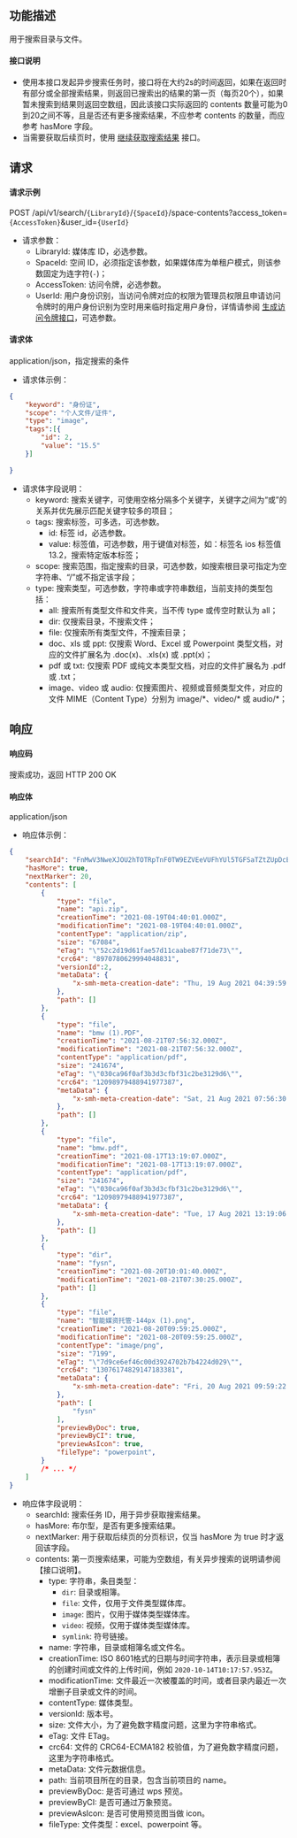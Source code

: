 ## 功能描述

用于搜索目录与文件。

#### 接口说明

- 使用本接口发起异步搜索任务时，接口将在大约2s的时间返回，如果在返回时有部分或全部搜索结果，则返回已搜索出的结果的第一页（每页20个），如果暂未搜索到结果则返回空数组，因此该接口实际返回的 contents 数量可能为0到20之间不等，且是否还有更多搜索结果，不应参考 contents 的数量，而应参考 hasMore 字段。
- 当需要获取后续页时，使用 [继续获取搜索结果](https://cloud.tencent.com/document/product/1339/71108) 接口。

## 请求

#### 请求示例  

POST /api/v1/search/`{LibraryId}`/`{SpaceId}`/space-contents?access_token=`{AccessToken}`&user_id=`{UserId}`

- 请求参数：
    - LibraryId: 媒体库 ID，必选参数。
    - SpaceId: 空间 ID，必须指定该参数，如果媒体库为单租户模式，则该参数固定为连字符(`-`)；
    - AccessToken: 访问令牌，必选参数。
    - UserId: 用户身份识别，当访问令牌对应的权限为管理员权限且申请访问令牌时的用户身份识别为空时用来临时指定用户身份，详情请参阅 [生成访问令牌接口](https://cloud.tencent.com/document/product/1339/71159)，可选参数。

#### 请求体

application/json，指定搜索的条件

- 请求体示例：
```json
{
    "keyword": "身份证",
    "scope": "个人文件/证件",
    "type": "image",
    "tags":[{
        "id": 2,
        "value": "15.5"
    }]
    
}
```
- 请求体字段说明：
    - keyword: 搜索关键字，可使用空格分隔多个关键字，关键字之间为“或”的关系并优先展示匹配关键字较多的项目；
    - tags: 搜索标签，可多选，可选参数。
      - id: 标签 id，必选参数。
      - value: 标签值，可选参数，用于键值对标签，如：标签名 ios 标签值 13.2，搜索特定版本标签；
    - scope: 搜索范围，指定搜索的目录，可选参数，如搜索根目录可指定为空字符串、“/”或不指定该字段；
    - type: 搜索类型，可选参数，字符串或字符串数组，当前支持的类型包括：
        - all: 搜索所有类型文件和文件夹，当不传 type 或传空时默认为 all；
        - dir: 仅搜索目录，不搜索文件；
        - file: 仅搜索所有类型文件，不搜索目录；
        - doc、xls 或 ppt: 仅搜索 Word、Excel 或 Powerpoint 类型文档，对应的文件扩展名为 .doc(x)、.xls(x) 或 .ppt(x)；
        - pdf 或 txt: 仅搜索 PDF 或纯文本类型文档，对应的文件扩展名为 .pdf 或 .txt；
        - image、video 或 audio: 仅搜索图片、视频或音频类型文件，对应的文件 MIME（Content Type）分别为 image/\*、video/\* 或 audio/\*；

## 响应

#### 响应码

搜索成功，返回 HTTP 200 OK

#### 响应体

application/json

- 响应体示例：

```json
{
    "searchId": "FnMwV3NweXJOU2hTOTRpTnF0TW9EZVEeVUFhYUl5TGFSaTZtZUpDcEpUcEtxdzo3NjQ3NjU1",
    "hasMore": true,
    "nextMarker": 20,
    "contents": [
        {
            "type": "file",
            "name": "api.zip",
            "creationTime": "2021-08-19T04:40:01.000Z",
            "modificationTime": "2021-08-19T04:40:01.000Z",
            "contentType": "application/zip",
            "size": "67084",
            "eTag": "\"52c2d19d61fae57d11caabe87f71de73\"",
            "crc64": "8970780629994048831",
            "versionId":2,
            "metaData": {
                "x-smh-meta-creation-date": "Thu, 19 Aug 2021 04:39:59 GMT"
            },
            "path": []
        },
        {
            "type": "file",
            "name": "bmw (1).PDF",
            "creationTime": "2021-08-21T07:56:32.000Z",
            "modificationTime": "2021-08-21T07:56:32.000Z",
            "contentType": "application/pdf",
            "size": "241674",
            "eTag": "\"030ca96f0af3b3d3cfbf31c2be3129d6\"",
            "crc64": "12098979488941977387",
            "metaData": {
                "x-smh-meta-creation-date": "Sat, 21 Aug 2021 07:56:30 GMT"
            },
            "path": []
        },
        {
            "type": "file",
            "name": "bmw.pdf",
            "creationTime": "2021-08-17T13:19:07.000Z",
            "modificationTime": "2021-08-17T13:19:07.000Z",
            "contentType": "application/pdf",
            "size": "241674",
            "eTag": "\"030ca96f0af3b3d3cfbf31c2be3129d6\"",
            "crc64": "12098979488941977387",
            "metaData": {
                "x-smh-meta-creation-date": "Tue, 17 Aug 2021 13:19:06 GMT"
            },
            "path": []
        },
        {
            "type": "dir",
            "name": "fysn",
            "creationTime": "2021-08-20T10:01:40.000Z",
            "modificationTime": "2021-08-21T07:30:25.000Z",
            "path": []
        },
        {
            "type": "file",
            "name": "智能媒资托管-144px (1).png",
            "creationTime": "2021-08-20T09:59:25.000Z",
            "modificationTime": "2021-08-20T09:59:25.000Z",
            "contentType": "image/png",
            "size": "7199",
            "eTag": "\"7d9ce6ef46c00d3924702b7b4224d029\"",
            "crc64": "13076174829147183381",
            "metaData": {
                "x-smh-meta-creation-date": "Fri, 20 Aug 2021 09:59:22 GMT"
            },
            "path": [
                "fysn"
            ],
            "previewByDoc": true,
            "previewByCI": true,
            "previewAsIcon": true,
            "fileType": "powerpoint",
        }
        /* ... */
    ]
}
```

- 响应体字段说明：
    - searchId: 搜索任务 ID，用于异步获取搜索结果。
    - hasMore: 布尔型，是否有更多搜索结果。
    - nextMarker: 用于获取后续页的分页标识，仅当 hasMore 为 true 时才返回该字段。
    - contents: 第一页搜索结果，可能为空数组，有关异步搜索的说明请参阅【接口说明】。
        - type: 字符串，条目类型：
            - `dir`: 目录或相簿。
            - `file`: 文件，仅用于文件类型媒体库。
            - `image`: 图片，仅用于媒体类型媒体库。
            - `video`: 视频，仅用于媒体类型媒体库。
            - `symlink`: 符号链接。
        - name: 字符串，目录或相簿名或文件名。
        - creationTime: ISO 8601格式的日期与时间字符串，表示目录或相簿的创建时间或文件的上传时间，例如 `2020-10-14T10:17:57.953Z`。
        - modificationTime: 文件最近一次被覆盖的时间，或者目录内最近一次增删子目录或文件的时间。
        - contentType: 媒体类型。
        - versionId: 版本号。
        - size: 文件大小，为了避免数字精度问题，这里为字符串格式。
        - eTag: 文件 ETag。
        - crc64: 文件的 CRC64-ECMA182 校验值，为了避免数字精度问题，这里为字符串格式。
        - metaData: 文件元数据信息。
        - path: 当前项目所在的目录，包含当前项目的 name。
        - previewByDoc: 是否可通过 wps 预览。
        - previewByCI: 是否可通过万象预览。
        - previewAsIcon: 是否可使用预览图当做 icon。
        - fileType: 文件类型：excel、powerpoint 等。
